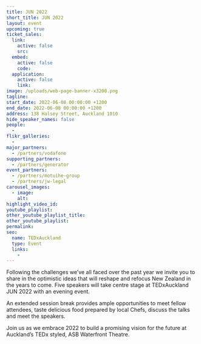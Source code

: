```yaml
---
title: JUN 2022
short_title: JUN 2022
layout: event
upcoming: true
ticket_sales:
  link:
    active: false
    src:
  embed:
    active: false
    code:
  application:
    active: false
    link:
image: /uploads/web-page-banner-x3200.png
tagline:
start_date: 2022-06-08 00:00:00 +1200
end_date: 2022-06-08 00:00:00 +1200
address: 138 Halsey Street, Auckland 1010
hide_speaker_names: false
people:
  -
flikr_galleries:
  -
major_partners:
  - /partners/vodafone
supporting_partners:
  - /partners/generator
event_partners:
  - /partners/motuihe-group
  - /partners/jw-legal
carousel_images:
  - image:
    alt:
highlight_video_id:
youtube_playlist:
other_youtube_playlist_title:
other_youtube_playlist:
permalink:
seo:
  name: TEDxAuckland
  type: Event
  links:
    -
---
```


Following the challenges we’ve all faced over the past year we invite you to share in the optimistic ideas that will reshape and refocus New Zealand in the years to come. Five speakers will take centre stage at TEDxAuckland JUN 2022 with an evening event.

An extended session break provides ample opportunities to meet fellow attendees, taste delicious food prepared by local Chefs, discuss the talks and meet the speakers.

Join us as we embrace 2022 to build a promising vision for the future at Auckland’s TEDx styled, ASB Waterfront Theatre.

